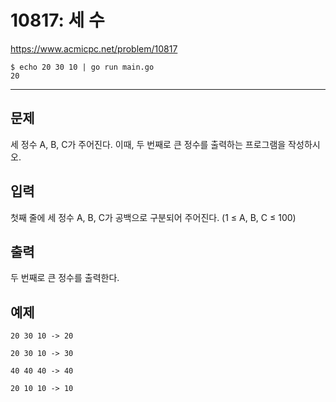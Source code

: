 # 10817: 세 수

https://www.acmicpc.net/problem/10817

```
$ echo 20 30 10 | go run main.go
20
```

---

## 문제

세 정수 A, B, C가 주어진다. 이때, 두 번째로 큰 정수를 출력하는 프로그램을
작성하시오.

## 입력

첫째 줄에 세 정수 A, B, C가 공백으로 구분되어 주어진다. (1 ≤ A, B, C ≤ 100)

## 출력

두 번째로 큰 정수를 출력한다.

## 예제

```
20 30 10 -> 20
```

```
20 30 10 -> 30
```

```
40 40 40 -> 40
```

```
20 10 10 -> 10
```
